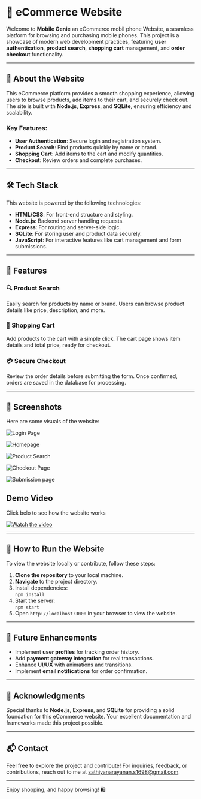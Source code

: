# 🛒 eCommerce Website

Welcome to **Mobile Genie** an eCommerce mobil phone Website, a seamless platform for browsing and purchasing mobile phones. This project is a showcase of modern web development practices, featuring **user authentication**, **product search**, **shopping cart** management, and **order checkout** functionality.

---

## 🌟 About the Website

This eCommerce platform provides a smooth shopping experience, allowing users to browse products, add items to their cart, and securely check out. The site is built with **Node.js**, **Express**, and **SQLite**, ensuring efficiency and scalability.

### Key Features:
- **User Authentication**: Secure login and registration system.
- **Product Search**: Find products quickly by name or brand.
- **Shopping Cart**: Add items to the cart and modify quantities.
- **Checkout**: Review orders and complete purchases.

---

## 🛠️ Tech Stack

This website is powered by the following technologies:

- **HTML/CSS**: For front-end structure and styling.
- **Node.js**: Backend server handling requests.
- **Express**: For routing and server-side logic.
- **SQLite**: For storing user and product data securely.
- **JavaScript**: For interactive features like cart management and form submissions.

---

## 🎯 Features

### 🔍 Product Search
Easily search for products by name or brand. Users can browse product details like price, description, and more.

### 🛒 Shopping Cart
Add products to the cart with a simple click. The cart page shows item details and total price, ready for checkout.

### 💳 Secure Checkout
Review the order details before submitting the form. Once confirmed, orders are saved in the database for processing.

---

## 📸 Screenshots

Here are some visuals of the website:

![Login Page](images/display1.png)

![Homepage](images/display2.png)

![Product Search](images/display3.png)

![Checkout Page](images/display4.png)

![Submission page](images/display5.png)


## Demo Video

Click belo to see how the website works

[![Watch the video](https://img.youtube.com/vi/qfbdQAv5Cv0/0.jpg)](https://www.youtube.com/watch?v=qfbdQAv5Cv0)

---

## 🚀 How to Run the Website

To view the website locally or contribute, follow these steps:

1. **Clone the repository** to your local machine.
2. **Navigate** to the project directory.
3. Install dependencies:  
   `npm install`
4. Start the server:  
   `npm start`
5. Open `http://localhost:3000` in your browser to view the website.

---

## 🚧 Future Enhancements

- Implement **user profiles** for tracking order history.
- Add **payment gateway integration** for real transactions.
- Enhance **UI/UX** with animations and transitions.
- Implement **email notifications** for order confirmation.

---

## 🤝 Acknowledgments

Special thanks to **Node.js**, **Express**, and **SQLite** for providing a solid foundation for this eCommerce website. Your excellent documentation and frameworks made this project possible.

---

## 📬 Contact

Feel free to explore the project and contribute! For inquiries, feedback, or contributions, reach out to me at [sathiyanarayanan.s1698@gmail.com](mailto:sathiyanarayanan.s1698@gmail.com).

---

Enjoy shopping, and happy browsing! 🛍️
